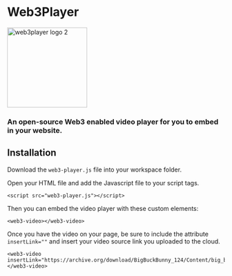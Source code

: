 # Web3Player
<img width="185" alt="web3player logo 2" src="https://user-images.githubusercontent.com/52806204/152709033-f2fe11f8-a1a1-44ab-8789-db2d29c28fe8.PNG">


### An open-source Web3 enabled video player for you to embed in your website.

## Installation
Download the `web3-player.js` file into your workspace folder.

Open your HTML file and add the Javascript file to your script tags.

`<script src="web3-player.js"></script>`

Then you can embed the video player with these custom elements:

```
<web3-video></web3-video>
```
Once you have the video on your page, be sure to include the attribute `insertLink=""` and insert your video source link you uploaded to the cloud.
```
<web3-video insertLink="https://archive.org/download/BigBuckBunny_124/Content/big_buck_bunny_720p_surround.mp4">
</web3-video>
```

